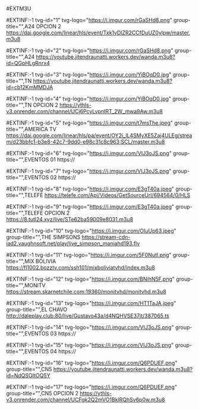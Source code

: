 #EXTM3U

#EXTINF:-1 tvg-id="1" tvg-logo="https://i.imgur.com/rGaSHd8.png" group-title="",A24 OPCION 2
https://dai.google.com/linear/hls/event/Txk1vDlZR2CCfDuUZ0ylpw/master.m3u8

#EXTINF:-1 tvg-id="2" tvg-logo="https://i.imgur.com/rGaSHd8.png" group-title="",A24
https://youtube.jitendraunatti.workers.dev/wanda.m3u8?id=QGpHLgRnrx4

#EXTINF:-1 tvg-id="3" tvg-logo="https://i.imgur.com/YiBOqD0.jpg" group-title="",TN 
https://youtube.jitendraunatti.workers.dev/wanda.m3u8?id=cb12KmMMDJA

#EXTINF:-1 tvg-id="4" tvg-logo="https://i.imgur.com/YiBOqD0.jpg" group-title="",TN OPCION 2
https://ythls-v3.onrender.com/channel/UCj6PcyLvpnIRT_2W_mwa9Aw.m3u8

#EXTINF:-1 tvg-id="5" tvg-logo="https://i.imgur.com/t7msThe.jpeg" group-title="",AMERICA TV
https://dai.google.com/linear/hls/pa/event/OY2i_lL4SMyXE5Zaj4ULEg/stream/d23bbfc1-b3e8-42c7-9dd0-e98c31c8c963:SCL/master.m3u8

#EXTINF:-1 tvg-id="6" tvg-logo="https://i.imgur.com/VIJ3oJS.png" group-title="",EVENTOS 01
https://

#EXTINF:-1 tvg-id="7" tvg-logo="https://i.imgur.com/VIJ3oJS.png" group-title="",EVENTOS 02
https://

#EXTINF:-1 tvg-id="8" tvg-logo="https://i.imgur.com/E3gT40a.jpeg" group-title="",TELEFE
https://telefe.com/Api/Videos/GetSourceUrl/694564/0/HLS

#EXTINF:-1 tvg-id="9" tvg-logo="https://i.imgur.com/E3gT40a.jpeg" group-title="",TELEFE OPCION 2
https://8.tutl24.xyz/live/STe62ba59009e8031.m3u8

#EXTINF:-1 tvg-id="10" tvg-logo="https://i.imgur.com/OIuUp63.jpeg" group-title="",THE SIMPSONS
https://stream-cdn-iad2.vaughnsoft.net/play/live_simpson_maniahd193.flv

#EXTINF:-1 tvg-id="11" tvg-logo="https://i.imgur.com/5F0Nutl.png" group-title="",MIX BOLIVIA
https://fl1002.bozztv.com/ssh101/mixboliviatvhd/index.m3u8

#EXTINF:-1 tvg-id="12" tvg-logo="https://i.imgur.com/BNihN5F.png" group-title="",MONITV
https://stream.skarnetchile.com:19360/monitvhd/monitvhd.m3u8

#EXTINF:-1 tvg-id="13" tvg-logo="https://i.imgur.com/HT1TaJA.jpeg" group-title="",EL CHAVO
http://daleplay.club:80/live/Gustavo43a/d4NQHVSE37jt/387065.ts

#EXTINF:-1 tvg-id="14" tvg-logo="https://i.imgur.com/VIJ3oJS.png" group-title="",EVENTOS 03
https://

#EXTINF:-1 tvg-id="15" tvg-logo="https://i.imgur.com/VIJ3oJS.png" group-title="",EVENTOS 04
https://

#EXTINF:-1 tvg-id="16" tvg-logo="https://i.imgur.com/Q6PDUEF.png" group-title="",CN5 
https://youtube.jitendraunatti.workers.dev/wanda.m3u8?id=NdQSOItOQ5Y

#EXTINF:-1 tvg-id="17" tvg-logo="https://i.imgur.com/Q6PDUEF.png" group-title="",CN5 OPCION 2
https://ythls-v3.onrender.com/channel/UCFgk2Q2mVO1BklRQhSv6p0w.m3u8
